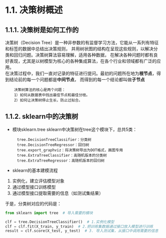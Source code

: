 # 1.1. 决策树概述

## 1.1.1. 决策树是如何工作的

决策树（Decision Tree）是一种非参数的有监督学习方法，它能从一系列有特征和标签的数据中总结出决策规则，
并用树状图的结构在呈现这些规则，以解决分类和回归问题。决策树算法容易理解，适用各种数据，
在解决各种问题时都有良好表现，尤其是以树模型为核心的各种集成算法，在各个行业和领域都有广泛的应用。<br>
在决策过程中，我们一直对记录的特征进行提问。最初的问题所在地为**根节点**，得到结论前的每一个问题都是**中间节点**，
而得到的每一个结论都叫做**子节点**<br>

        决策树算法的核心是两个问题：
        1）如何从数据表中找出最佳节点和最佳分枝。
        2）如何让决策树停止生长，防止过拟合。

## 1.1.2. sklearn中的决策树

* 模块sklearn.tree
sklearn中决策树在tree这个模块下，总共5类：<br>

        tree.DecisionTreeClassifier：分类树
        tree.DecisionTreeRegressor：回归树
        tree.export_graphviz：将决策树导出为DOT格式，画图专用
        tree.ExtraTreeClassifier：高随机版本的分类树
        tree.ExtraTreeRegressor：高随机版本的回归树


* sklearn的基本建模流程
1. 实例化，建立评估模型对象<br>
2. 通过模型接口训练模型<br>
3. 通过模型接口提取需要的信息（如测试集结果）<br>

于是，分类树对应的代码是：<br>

```Python
from sklearn import tree  # 导入需要的模块

clf = tree.DecisionTreeClassifier()  # 1.实例化模型
clf = clf.fit(X_train, y_train)  # 2.把训练集数据通过接口放入模型进行训练
result = clf.score(X_test, y_test)  # 3. 导入测试集，从接口中调用需要的信息
```
